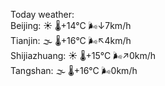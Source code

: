 Today weather:  
Beijing: ☀️ 🌡️+14°C 🌬️↓7km/h  
Tianjin: 🌫  🌡️+16°C 🌬️↖4km/h  
Shijiazhuang: ☀️ 🌡️+15°C 🌬️↗0km/h  
Tangshan: 🌫  🌡️+16°C 🌬️0km/h  
